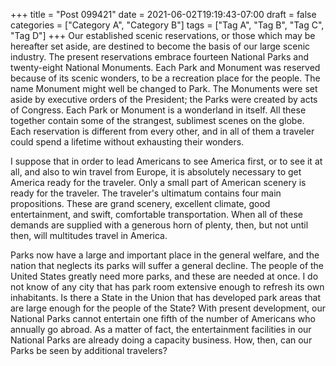 +++
title = "Post 099421"
date = 2021-06-02T19:19:43-07:00
draft = false
categories = ["Category A", "Category B"]
tags = ["Tag A", "Tag B", "Tag C", "Tag D"]
+++
Our established scenic reservations, or those which may be hereafter set aside, are destined to become the basis of our large scenic industry. The present reservations embrace fourteen National Parks and twenty-eight National Monuments. Each Park and Monument was reserved because of its scenic wonders, to be a recreation place for the people. The name Monument might well be changed to Park. The Monuments were set aside by executive orders of the President; the Parks were created by acts of Congress. Each Park or Monument is a wonderland in itself. All these together contain some of the strangest, sublimest scenes on the globe. Each reservation is different from every other, and in all of them a traveler could spend a lifetime without exhausting their wonders.

I suppose that in order to lead Americans to see America first, or to see it at all, and also to win travel from Europe, it is absolutely necessary to get America ready for the traveler. Only a small part of American scenery is ready for the traveler. The traveler's ultimatum contains four main propositions. These are grand scenery, excellent climate, good entertainment, and swift, comfortable transportation. When all of these demands are supplied with a generous horn of plenty, then, but not until then, will multitudes travel in America.

Parks now have a large and important place in the general welfare, and the nation that neglects its parks will suffer a general decline. The people of the United States greatly need more parks, and these are needed at once. I do not know of any city that has park room extensive enough to refresh its own inhabitants. Is there a State in the Union that has developed park areas that are large enough for the people of the State? With present development, our National Parks cannot entertain one fifth of the number of Americans who annually go abroad. As a matter of fact, the entertainment facilities in our National Parks are already doing a capacity business. How, then, can our Parks be seen by additional travelers?
